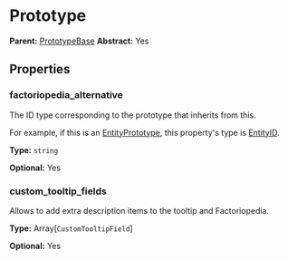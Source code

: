 # Prototype

**Parent:** [PrototypeBase](PrototypeBase.md)
**Abstract:** Yes

## Properties

### factoriopedia_alternative

The ID type corresponding to the prototype that inherits from this.

For example, if this is an [EntityPrototype](prototype:EntityPrototype), this property's type is [EntityID](prototype:EntityID).

**Type:** `string`

**Optional:** Yes

### custom_tooltip_fields

Allows to add extra description items to the tooltip and Factoriopedia.

**Type:** Array[`CustomTooltipField`]

**Optional:** Yes

